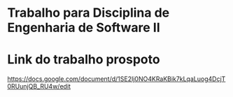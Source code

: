 # Trabalho para Disciplina de Engenharia de Software II



# Link do trabalho prospoto
https://docs.google.com/document/d/1SE2Ij0NO4KRaKBik7kLqaLuog4DcjT0RUunjQB_RU4w/edit

